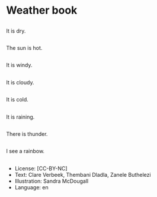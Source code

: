 # Weather book

##
It is dry.

##
The sun is hot.

##
It is windy.

##
It is cloudy.

##
It is cold.

##
It is raining.

##
There is thunder.

##
I see a rainbow.

##
* License: [CC-BY-NC]
* Text: Clare Verbeek, Thembani Dladla, Zanele Buthelezi
* Illustration: Sandra McDougall
* Language: en
